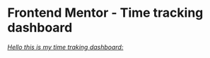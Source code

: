 # Frontend Mentor - Time tracking dashboard

[ _Hello this is my time traking dashboard:_](https://maksymxlol.github.io/Dashboard-time-traking/)
